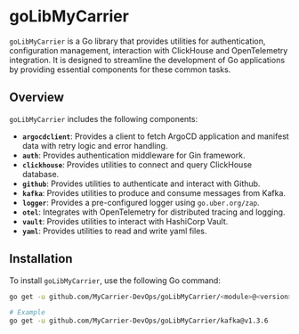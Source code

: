 # goLibMyCarrier

`goLibMyCarrier` is a Go library that provides utilities for authentication, configuration management, interaction with ClickHouse and OpenTelemetry integration. It is designed to streamline the development of Go applications by providing essential components for these common tasks.

## Overview

`goLibMyCarrier` includes the following components:

-   **`argocdclient`**: Provides a client to fetch ArgoCD application and manifest data with retry logic and error handling.
-   **`auth`**: Provides authentication middleware for Gin framework.
-   **`clickhouse`**: Provides utilities to connect and query ClickHouse database.
-   **`github`**: Provides utilities to authenticate and interact with Github.
-   **`kafka`**: Provides utilities to produce and consume messages from Kafka.
-   **`logger`**: Provides a pre-configured logger using `go.uber.org/zap`.
-   **`otel`**: Integrates with OpenTelemetry for distributed tracing and logging.
-   **`vault`**: Provides utilities to interact with HashiCorp Vault.
-   **`yaml`**: Provides utilities to read and write yaml files.

## Installation

To install `goLibMyCarrier`, use the following Go command:

```bash
go get -u github.com/MyCarrier-DevOps/goLibMyCarrier/<module>@<version>

# Example
go get -u github.com/MyCarrier-DevOps/goLibMyCarrier/kafka@v1.3.6

```
